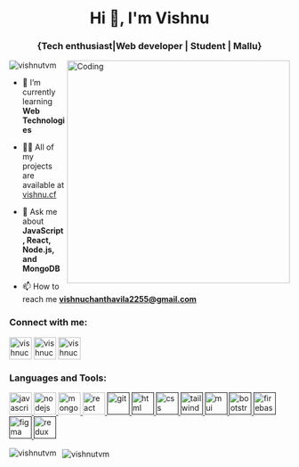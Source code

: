 
<h1 align="center">Hi 👋, I'm Vishnu</h1>
<h3 align="center">{Tech enthusiast|Web developer | Student | Mallu}</h3>

<!-- <img align="right" alt="Coding" width="400" src="https://cdn.dribbble.com/users/1162077/screenshots/3848914/programmer.gif"> -->
<img align="right" alt="Coding" width="400" src="https://www.w3webschool.com/wp-content/uploads/2022/10/developer.gif">
<!-- <img align="right" alt="Coding" width="400" src="https://camo.githubusercontent.com/cae12fddd9d6982901d82580bdf321d81fb299141098ca1c2d4891870827bf17/68747470733a2f2f6d69726f2e6d656469756d2e636f6d2f6d61782f313336302f302a37513379765349765f7430696f4a2d5a2e676966"> -->
<p align="left"> <img src="https://komarev.com/ghpvc/?username=vishnutvm&label=Profile%20views&color=0e75b6&style=flat" alt="vishnutvm" /> </p>

- 🌱 I’m currently learning **Web Technologies**

- 👨‍💻 All of my projects are available at [vishnu.cf](https://www.vishnu.cf)

- 💬 Ask me about **JavaScript, React, Node.js, and MongoDB**

- 📫 How to reach me **vishnuchanthavila2255@gmail.com**

<h3 align="left">Connect with me:</h3>
<p align="left">
<a href="https://linkedin.com/in/vishnuchanthavila" target="blank"><img align="center" src="https://cdn-icons-png.flaticon.com/128/145/145807.png" alt="vishnuchanthavila" height="40" width="40" /></a>
<a href="https://t.me/vishnuchanthavila" target="blank"><img align="center" src="https://cdn-icons-png.flaticon.com/512/2111/2111646.png" alt="vishnuchanthavila" height="40" width="40" /></a>
<a href="https://wa.me/917306162979" target="blank"><img align="center" src="https://cdn-icons-png.flaticon.com/512/5968/5968841.png" alt="vishnuchanthavila" height="40" width="40" /></a>
</p>

<h3 align="left">Languages and Tools:</h3>
<p align="left"> <a href="https://developer.mozilla.org/en-US/docs/Web/JavaScript" target="_blank" rel="noreferrer"> <img src="https://cdn-icons-png.flaticon.com/128/5968/5968292.png" alt="javascript" width="40" height="40"/> </a>  <a href="https://nodejs.org" target="_blank" rel="noreferrer"> <img src="https://cdn.iconscout.com/icon/free/png-256/node-js-1174925.png?f=avif&w=128" alt="nodejs" width="40" height="40"/> </a> <a href="https://www.mongodb.com/" target="_blank" rel="noreferrer"> <img src="https://cdn.iconscout.com/icon/free/png-256/mongodb-3-1175138.png?f=avif&w=128" alt="mongodb" width="40" height="40"/> </a>
<a href="https://reactjs.org/" target="_blank" rel="noreferrer"> <img src="https://cdn-icons-png.flaticon.com/128/875/875209.png" alt="react" width="40" height="40"/> </a>
<a href="" target="_blank" rel="noreferrer"> <img src="https://cdn.iconscout.com/icon/free/png-256/git-225996.png?f=avif&w=128" alt="git" width="40" height="40"/> </a>
<a href="" target="_blank" rel="noreferrer"> <img src="https://cdn.iconscout.com/icon/free/png-256/html-2752158-2284975.png?f=avif&w=128" alt="html" width="40" height="40"/> </a>
<a href="" target="_blank" rel="noreferrer"> <img src="https://cdn-icons-png.flaticon.com/128/732/732190.png" alt="css" width="40" height="40"/> </a>
<a href="" target="_blank" rel="noreferrer"> <img src="https://camo.githubusercontent.com/5734d0669fe22ce04a1cb989a156cd32c379875f6bca56d5210c9432824856d9/68747470733a2f2f7777772e766563746f726c6f676f2e7a6f6e652f6c6f676f732f7461696c77696e646373732f7461696c77696e646373732d69636f6e2e737667" alt="tailwind" width="40" height="40"/> </a>
<a href="" target="_blank" rel="noreferrer"> <img src="https://s3-ap-south-1.amazonaws.com/trt-blog-ghost/2023/01/MaterialUi-2.png" alt="mui" width="40" height="40"/> </a>
<a href="" target="_blank" rel="noreferrer"> <img src="https://cdn-icons-png.flaticon.com/128/5968/5968672.png" alt="bootstrap" width="40" height="40"/> </a>
<a href="" target="_blank" rel="noreferrer"> <img src="https://cdn.iconscout.com/icon/free/png-256/firebase-1-282796.png?f=avif&w=128" alt="firebase" width="40" height="40"/> </a>
<a href="" target="_blank" rel="noreferrer"> <img src="https://cdn-icons-png.flaticon.com/128/5968/5968705.png" alt="figma" width="40" height="40"/> </a>
<a href="" target="_blank" rel="noreferrer"> <img src="https://cdn.iconscout.com/icon/free/png-256/redux-283024.png?f=avif&w=128" alt="redux" width="40" height="40"/> </a>
 </p>

<p><img align="left" src="https://github-readme-stats.vercel.app/api/top-langs?username=vishnutvm&show_icons=true&locale=en&layout=compact" alt="vishnutvm" /></p>

<!-- <p><img align="center" src="https://github-readme-stats.vercel.app/api?username=vishnutvm&show_icons=true&locale=en" alt="vishnutvm" /></p> -->

<p> &nbsp; <img align="center" src="https://github-readme-streak-stats.herokuapp.com/?user=vishnutvm&" alt="vishnutvm" /></p>
